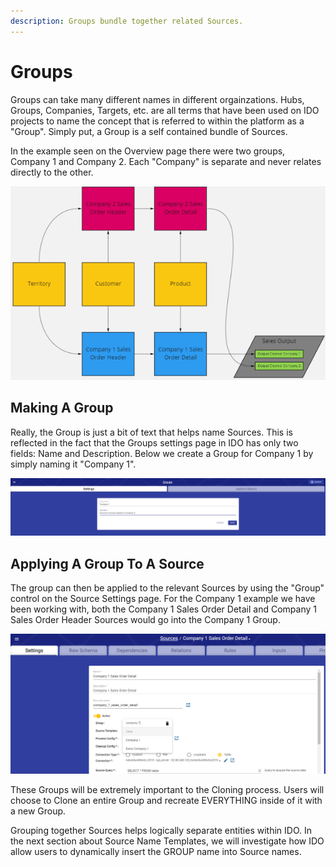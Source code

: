 ```yaml
---
description: Groups bundle together related Sources.
---
```


# Groups

Groups can take many different names in different orgainzations. Hubs, Groups, Companies, Targets, etc. are all terms that have been used on IDO projects to name the concept that is referred to within the platform as a "Group". Simply put, a Group is a self contained bundle of Sources.&#x20;

In the example seen on the Overview page there were two groups, Company 1 and Company 2. Each "Company" is separate and never relates directly to the other.  &#x20;

![Two Groups of Sources with a few shared Related Sources](<../../../.gitbook/assets/image (385) (1).png>)

## Making A Group

Really, the Group is just a bit of text that helps name Sources. This is reflected in the fact that the Groups settings page in IDO has only two fields: Name and Description. Below we create a Group for Company 1 by simply naming it "Company 1".&#x20;

![Creating a Group is Simple](<../../../.gitbook/assets/image (400) (1) (1).png>)

## Applying A Group To A Source

The group can then be applied to the relevant Sources by using the "Group" control on the Source Settings page. For the Company 1 example we have been working with, both the Company 1 Sales Order Detail and Company 1 Sales Order Header Sources would go into the Company 1 Group.

![Applying the Company 1 Group to a Source](<../../../.gitbook/assets/image (390) (1) (1).png>)

These Groups will be extremely important to the Cloning process. Users will choose to Clone an entire Group and recreate EVERYTHING inside of it with a new Group.&#x20;

Grouping together Sources helps logically separate entities within IDO. In the next section about Source Name Templates, we will investigate how IDO allow users to dynamically insert the GROUP name into Source names.
